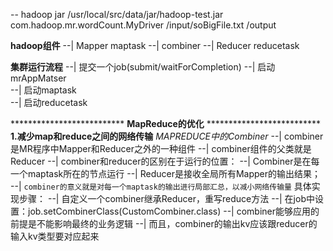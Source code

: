-- hadoop jar /usr/local/src/data/jar/hadoop-test.jar com.hadoop.mr.wordCount.MyDriver /input/soBigFile.txt /output


**hadoop组件**
       --| Mapper  maptask
       --| combiner
       --| Reducer  reducetask
       
**集群运行流程**
       --| 提交一个job(submit/waitForCompletion)
       --| 启动mrAppMatser      
       --| 启动maptask      
       --| 启动reducetask  
          
************************** **MapReduce的优化** ************************** 
**1.减少map和reduce之间的网络传输**
_MAPREDUCE中的Combiner_
      --| combiner是MR程序中Mapper和Reducer之外的一种组件
      --| combiner组件的父类就是Reducer
      --| combiner和reducer的区别在于运行的位置：
            --| Combiner是在每一个maptask所在的节点运行
            --| Reducer是接收全局所有Mapper的输出结果；
      --| `combiner的意义就是对每一个maptask的输出进行局部汇总，以减小网络传输量`
              具体实现步骤：
              --|	自定义一个combiner继承Reducer，重写reduce方法
              --|   在job中设置：job.setCombinerClass(CustomCombiner.class)
      --| combiner能够应用的前提是不能影响最终的业务逻辑
      --| 而且，combiner的输出kv应该跟reducer的输入kv类型要对应起来
      
